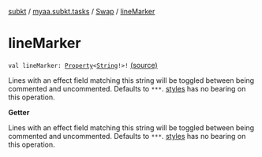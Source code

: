 [subkt](../../index.md) / [myaa.subkt.tasks](../index.md) / [Swap](index.md) / [lineMarker](./line-marker.md)

# lineMarker

`val lineMarker: `[`Property`](https://docs.gradle.org/current/javadoc/org/gradle/api/provider/Property.html)`<`[`String`](https://kotlinlang.org/api/latest/jvm/stdlib/kotlin/-string/index.html)`!>!` [(source)](https://github.com/Myaamori/SubKt/blob/0.1.8/src/main/kotlin/myaa/subkt/tasks/asstasks.kt#L442)

Lines with an effect field matching this string will be toggled between
being commented and uncommented. Defaults to `***`.
[styles](styles.md) has no bearing on this operation.

**Getter**

Lines with an effect field matching this string will be toggled between
being commented and uncommented. Defaults to `***`.
[styles](styles.md) has no bearing on this operation.


